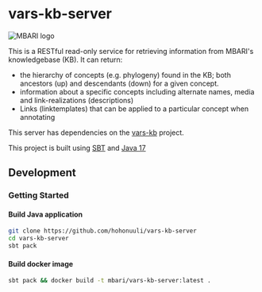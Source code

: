 # vars-kb-server

![MBARI logo](src/site/resources/images/logo-mbari-3b.png)

This is a RESTful read-only service for retrieving information from MBARI's knowledgebase (KB). It can return:

- the hierarchy of concepts (e.g. phylogeny) found in the KB; both ancestors (up) and descendants (down) for a given concept.
- information about a specific concepts including alternate names, media and link-realizations (descriptions)
- Links (linktemplates) that can be applied to a particular concept when annotating

This server has dependencies on the [vars-kb](https://github.com/hohonuuli/vars-kb) project.

This project is built using [SBT](http://www.scala-sbt.org/) and [Java 17](https://jdk.java.net/17/)

## Development

### Getting Started

#### Build Java application

```bash
git clone https://github.com/hohonuuli/vars-kb-server
cd vars-kb-server
sbt pack
```

#### Build docker image

```bash
sbt pack && docker build -t mbari/vars-kb-server:latest .
```
